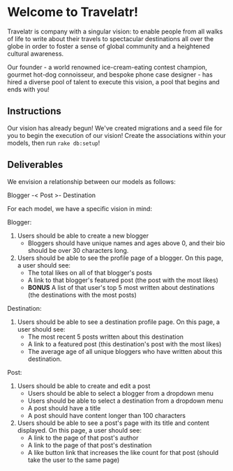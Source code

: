 # Welcome to Travelatr!

Travelatr is company with a singular vision: to enable people from all walks of life to write about their travels to spectacular destinations all over the globe in order to foster a sense of global community and a heightened cultural awareness.

Our founder - a world renowned ice-cream-eating contest champion, gourmet hot-dog connoisseur, and bespoke phone case designer - has hired a diverse pool of talent to execute this vision, a pool that begins and ends with you!

## Instructions

Our vision has already begun! We've created migrations and a seed file for you to begin the execution of our vision! Create the associations within your models, then run `rake db:setup`!

## Deliverables

We envision a relationship between our models as follows:

Blogger -< Post >- Destination


For each model, we have a specific vision in mind:

Blogger:

1. Users should be able to create a new blogger
 	+ Bloggers should have unique names and ages above 0, and their bio should be over 30 characters long.
2. Users should be able to see the profile page of a blogger. On this page, a user should see:
	+ The total likes on all of that blogger's posts
	- A link to that blogger's featured post (the post with the most likes)
	- **BONUS** A list of that user's top 5 most written about destinations (the destinations with the most posts)

Destination:

1. Users should be able to see a destination profile page. On this page, a user should see:
	+ The most recent 5 posts written about this destination
	- A link to a featured post (this destination's post with the most likes)
	+ The average age of all unique bloggers who have written about this destination.

Post:

1. Users should be able to create and edit a post
	+ Users should be able to select a blogger from a dropdown menu
	+ Users should be able to select a destination from a dropdown menu
	+ A post should have a title
	+ A post should have content longer than 100 characters
2. Users should be able to see a post's page with its title and content displayed. On this page, a user should see:
	+ A link to the page of that post's author
	+ A link to the page of that post's destination
	- A like button link that increases the like count for that post (should take the user to the same page)
